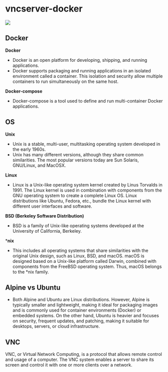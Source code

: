 # vncserver-docker

![](demo.png)

## Docker
**Docker**

* Docker is an open platform for developing, shipping, and running applications.
* Docker supports packaging and running applications in an isolated environment called a container. This isolation and security allow multiple containers to run simultaneously on the same host.

**Docker-compose**

* Docker-compose is a tool used to define and run multi-container Docker applications.

## OS
**Unix**
* Unix is a stable, multi-user, multitasking operating system developed in the early 1960s.
* Unix has many different versions, although they share common similarities. The most popular versions today are Sun Solaris, GNU/Linux, and MacOSX.

**Linux**

* Linux is a Unix-like operating system kernel created by Linus Torvalds in 1991. The Linux kernel is used in combination with components from the GNU operating system to create a complete Linux OS. Linux distributions like Ubuntu, Fedora, etc., bundle the Linux kernel with different user interfaces and software.

**BSD (Berkeley Software Distribution)**

* BSD is a family of Unix-like operating systems developed at the University of California, Berkeley.

***nix**

* This includes all operating systems that share similarities with the original Unix design, such as Linux, BSD, and macOS.
macOS is designed based on a Unix-like platform called Darwin, combined with components from the FreeBSD operating system. Thus, macOS belongs to the *nix family.

## Alpine vs Ubuntu

* Both Alpine and Ubuntu are Linux distributions. However, Alpine is typically smaller and lightweight, making it ideal for packaging images and is commonly used for container environments (Docker) or embedded systems. On the other hand, Ubuntu is heavier and focuses on security, frequent updates, and patching, making it suitable for desktops, servers, or cloud infrastructure.

## VNC
VNC, or Virtual Network Computing, is a protocol that allows remote control and usage of a computer. The VNC system enables a server to share its screen and control it with one or more clients over a network.
